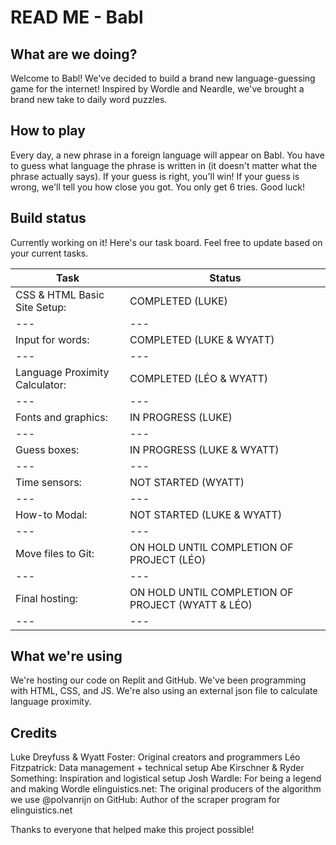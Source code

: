 # READ ME - Babl

## What are we doing?
Welcome to Babl! We've decided to build a brand new language-guessing game for the internet! Inspired by Wordle and Neardle, we've brought a brand new take to daily word puzzles. 

## How to play
Every day, a new phrase in a foreign language will appear on Babl. You have to guess what language the phrase is written in (it doesn't matter what the phrase actually says). If your guess is right, you'll win! If your guess is wrong, we'll tell you how close you got. You only get 6 tries. Good luck!

## Build status
Currently working on it! Here's our task board. Feel free to update based on your current tasks. 

|Task|Status|
|---|---|
|CSS & HTML Basic Site Setup:| COMPLETED (LUKE)|
|---|---|
|Input for words:| COMPLETED (LUKE & WYATT)|
|---|---|
|Language Proximity Calculator:| COMPLETED (LÉO & WYATT)|
|---|---|
|Fonts and graphics:| IN PROGRESS (LUKE)|
|---|---|
|Guess boxes:| IN PROGRESS (LUKE & WYATT)|
|---|---|
|Time sensors:| NOT STARTED (WYATT)|
|---|---|
|How-to Modal:| NOT STARTED (LUKE & WYATT)|
|---|---|
|Move files to Git:| ON HOLD UNTIL COMPLETION OF PROJECT (LÉO)|
|---|---|
|Final hosting:| ON HOLD UNTIL COMPLETION OF PROJECT (WYATT & LÉO)|
|---|---|
## What we're using
We're hosting our code on Replit and GitHub. We've been programming with HTML, CSS, and JS. We're also using an external json file to calculate language proximity.

## Credits
Luke Dreyfuss & Wyatt Foster: Original creators and programmers
Léo Fitzpatrick: Data management + technical setup
Abe Kirschner & Ryder Something: Inspiration and logistical setup
Josh Wardle: For being a legend and making Wordle
elinguistics.net: The original producers of the algorithm we use
@polvanrijn on GitHub: Author of the scraper program for elinguistics.net

Thanks to everyone that helped make this project possible!